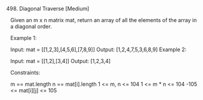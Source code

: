 498. Diagonal Traverse [Medium]

Given an m x n matrix mat, return an array of all the elements of the array in a diagonal order.

Example 1:

Input: mat = [[1,2,3],[4,5,6],[7,8,9]]
Output: [1,2,4,7,5,3,6,8,9]
Example 2:

Input: mat = [[1,2],[3,4]]
Output: [1,2,3,4]

Constraints:

m == mat.length
n == mat[i].length
1 <= m, n <= 104
1 <= m \* n <= 104
-105 <= mat[i][j] <= 105
